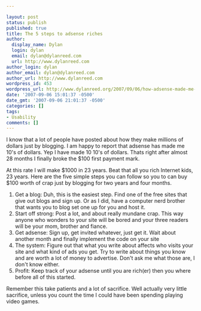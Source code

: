 ```yaml
---

layout: post
status: publish
published: true
title: The 5 steps to adsense riches
author:
  display_name: Dylan
  login: dylan
  email: dylan@dylanreed.com
  url: http://www.dylanreed.com
author_login: dylan
author_email: dylan@dylanreed.com
author_url: http://www.dylanreed.com
wordpress_id: 453
wordpress_url: http://www.dylanreed.org/2007/09/06/how-adsense-made-me-rich/
date: '2007-09-06 15:01:37 -0500'
date_gmt: '2007-09-06 21:01:37 -0500'
categories: []
tags:
- Usability
comments: []
---
```


I know that a lot of people have posted about how they make millions of dollars just by blogging. I am happy to report that adsense has made me 10's of dollars. Yep I have made 10 10's of dollars. Thats right after almost 28 months I finally broke the $100 first payment mark.

At this rate I will make $1000 in 23 years. Beat that all you rich Internet kids, 23 years. Here are the five simple steps you can follow so you to can buy $100 worth of crap just by blogging for two years and four months.

  1. Get a blog: Duh, this is the easiest step. Find one of the free sites that give out blogs and sign up. Or as I did, have a computer nerd brother that wants you to blog set one up for you and host it.
  2. Start off strong: Post a lot, and about really mundane crap. This way anyone who wonders to your site will be bored and your three readers will be your mom, brother and fiance.
  3. Get adsense: Sign up, get invited whatever, just get it. Wait about another month and finally implement the code on your site
  4. The system: Figure out that what you write about affects who visits your site and what kind of ads you get. Try to write about things you know and are worth a lot of money to advertise. Don't ask me what those are, I don't know either.
  5. Profit: Keep track of your adsense until you are rich(er) then you where before all of this started.
  


  


Remember this take patients and a lot of sacrifice. Well actually very little sacrifice, unless you count the time I could have been spending playing video games.
